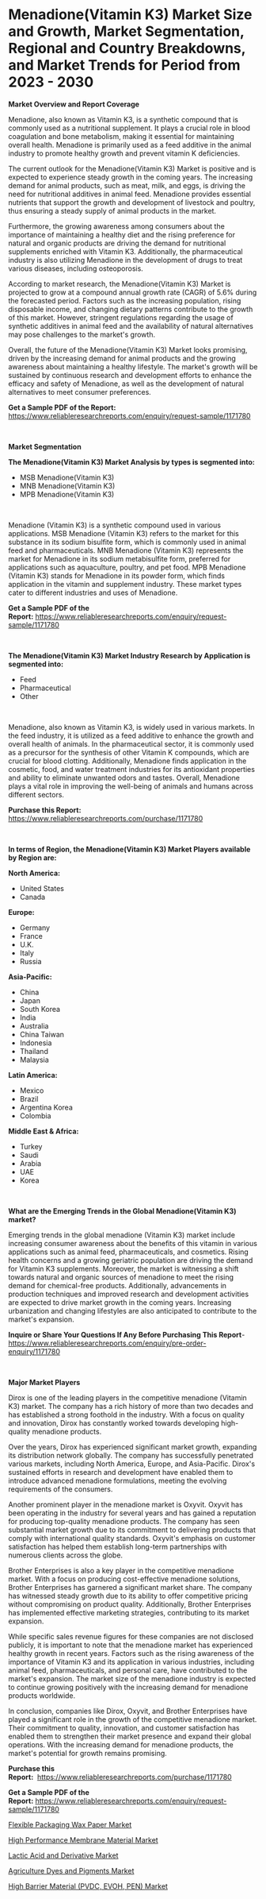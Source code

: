 <p><h1>Menadione(Vitamin K3) Market Size and Growth, Market Segmentation, Regional and Country Breakdowns, and Market Trends for Period from 2023 -  2030</h1></p><p><strong>Market Overview and Report Coverage</strong></p>
<p><p>Menadione, also known as Vitamin K3, is a synthetic compound that is commonly used as a nutritional supplement. It plays a crucial role in blood coagulation and bone metabolism, making it essential for maintaining overall health. Menadione is primarily used as a feed additive in the animal industry to promote healthy growth and prevent vitamin K deficiencies.</p><p>The current outlook for the Menadione(Vitamin K3) Market is positive and is expected to experience steady growth in the coming years. The increasing demand for animal products, such as meat, milk, and eggs, is driving the need for nutritional additives in animal feed. Menadione provides essential nutrients that support the growth and development of livestock and poultry, thus ensuring a steady supply of animal products in the market.</p><p>Furthermore, the growing awareness among consumers about the importance of maintaining a healthy diet and the rising preference for natural and organic products are driving the demand for nutritional supplements enriched with Vitamin K3. Additionally, the pharmaceutical industry is also utilizing Menadione in the development of drugs to treat various diseases, including osteoporosis.</p><p>According to market research, the Menadione(Vitamin K3) Market is projected to grow at a compound annual growth rate (CAGR) of 5.6% during the forecasted period. Factors such as the increasing population, rising disposable income, and changing dietary patterns contribute to the growth of this market. However, stringent regulations regarding the usage of synthetic additives in animal feed and the availability of natural alternatives may pose challenges to the market's growth.</p><p>Overall, the future of the Menadione(Vitamin K3) Market looks promising, driven by the increasing demand for animal products and the growing awareness about maintaining a healthy lifestyle. The market's growth will be sustained by continuous research and development efforts to enhance the efficacy and safety of Menadione, as well as the development of natural alternatives to meet consumer preferences.</p></p>
<p><strong>Get a Sample PDF of the Report:</strong> <a href="https://www.reliableresearchreports.com/enquiry/request-sample/1171780">https://www.reliableresearchreports.com/enquiry/request-sample/1171780</a></p>
<p>&nbsp;</p>
<p><strong>Market Segmentation</strong></p>
<p><strong>The Menadione(Vitamin K3) Market Analysis by types is segmented into:</strong></p>
<p><ul><li>MSB Menadione(Vitamin K3)</li><li>MNB Menadione(Vitamin K3)</li><li>MPB Menadione(Vitamin K3)</li></ul></p>
<p>&nbsp;</p>
<p><p>Menadione (Vitamin K3) is a synthetic compound used in various applications. MSB Menadione (Vitamin K3) refers to the market for this substance in its sodium bisulfite form, which is commonly used in animal feed and pharmaceuticals. MNB Menadione (Vitamin K3) represents the market for Menadione in its sodium metabisulfite form, preferred for applications such as aquaculture, poultry, and pet food. MPB Menadione (Vitamin K3) stands for Menadione in its powder form, which finds application in the vitamin and supplement industry. These market types cater to different industries and uses of Menadione.</p></p>
<p><strong>Get a Sample PDF of the Report:</strong>&nbsp;<a href="https://www.reliableresearchreports.com/enquiry/request-sample/1171780">https://www.reliableresearchreports.com/enquiry/request-sample/1171780</a></p>
<p>&nbsp;</p>
<p><strong>The Menadione(Vitamin K3) Market Industry Research by Application is segmented into:</strong></p>
<p><ul><li>Feed</li><li>Pharmaceutical</li><li>Other</li></ul></p>
<p>&nbsp;</p>
<p><p>Menadione, also known as Vitamin K3, is widely used in various markets. In the feed industry, it is utilized as a feed additive to enhance the growth and overall health of animals. In the pharmaceutical sector, it is commonly used as a precursor for the synthesis of other Vitamin K compounds, which are crucial for blood clotting. Additionally, Menadione finds application in the cosmetic, food, and water treatment industries for its antioxidant properties and ability to eliminate unwanted odors and tastes. Overall, Menadione plays a vital role in improving the well-being of animals and humans across different sectors.</p></p>
<p><strong>Purchase this Report:</strong>&nbsp; <a href="https://www.reliableresearchreports.com/purchase/1171780">https://www.reliableresearchreports.com/purchase/1171780</a></p>
<p>&nbsp;</p>
<p><strong>In terms of Region, the Menadione(Vitamin K3) Market Players available by Region are:</strong></p>
<p>
    <p> <strong> North America: </strong>
        <ul>
            <li>United States</li>
            <li>Canada</li>
        </ul>
        </p> 
    <p> <strong> Europe: </strong>
        <ul>
            <li>Germany</li>
            <li>France</li>
            <li>U.K.</li>
            <li>Italy</li>
            <li>Russia</li>
        </ul>
        </p> 
    <p> <strong> Asia-Pacific: </strong>
        <ul>
            <li>China</li>
            <li>Japan</li>
            <li>South Korea</li>
            <li>India</li>
            <li>Australia</li>
            <li>China Taiwan</li>
            <li>Indonesia</li>
            <li>Thailand</li>
            <li>Malaysia</li>
        </ul>
        </p> 
    <p> <strong> Latin America: </strong>
        <ul>
            <li>Mexico</li>
            <li>Brazil</li>
            <li>Argentina Korea</li>
            <li>Colombia</li>
        </ul>
        </p> 
    <p> <strong> Middle East & Africa: </strong>
        <ul>
            <li>Turkey</li>
            <li>Saudi</li>
            <li>Arabia</li>
            <li>UAE</li>
            <li>Korea</li>
        </ul>
    </p>
    </p>
<p>&nbsp;</p>
<p><strong>What are the Emerging Trends in the Global Menadione(Vitamin K3) market?</strong></p>
<p><p>Emerging trends in the global menadione (Vitamin K3) market include increasing consumer awareness about the benefits of this vitamin in various applications such as animal feed, pharmaceuticals, and cosmetics. Rising health concerns and a growing geriatric population are driving the demand for Vitamin K3 supplements. Moreover, the market is witnessing a shift towards natural and organic sources of menadione to meet the rising demand for chemical-free products. Additionally, advancements in production techniques and improved research and development activities are expected to drive market growth in the coming years. Increasing urbanization and changing lifestyles are also anticipated to contribute to the market's expansion.</p></p>
<p><strong>Inquire or Share Your Questions If Any Before Purchasing This Report</strong>- <a href="https://www.reliableresearchreports.com/enquiry/pre-order-enquiry/1171780">https://www.reliableresearchreports.com/enquiry/pre-order-enquiry/1171780</a></p>
<p>&nbsp;</p>
<p><strong>Major Market Players</strong></p>
<p><p>Dirox is one of the leading players in the competitive menadione (Vitamin K3) market. The company has a rich history of more than two decades and has established a strong foothold in the industry. With a focus on quality and innovation, Dirox has constantly worked towards developing high-quality menadione products.</p><p>Over the years, Dirox has experienced significant market growth, expanding its distribution network globally. The company has successfully penetrated various markets, including North America, Europe, and Asia-Pacific. Dirox's sustained efforts in research and development have enabled them to introduce advanced menadione formulations, meeting the evolving requirements of the consumers.</p><p>Another prominent player in the menadione market is Oxyvit. Oxyvit has been operating in the industry for several years and has gained a reputation for producing top-quality menadione products. The company has seen substantial market growth due to its commitment to delivering products that comply with international quality standards. Oxyvit's emphasis on customer satisfaction has helped them establish long-term partnerships with numerous clients across the globe.</p><p>Brother Enterprises is also a key player in the competitive menadione market. With a focus on producing cost-effective menadione solutions, Brother Enterprises has garnered a significant market share. The company has witnessed steady growth due to its ability to offer competitive pricing without compromising on product quality. Additionally, Brother Enterprises has implemented effective marketing strategies, contributing to its market expansion.</p><p>While specific sales revenue figures for these companies are not disclosed publicly, it is important to note that the menadione market has experienced healthy growth in recent years. Factors such as the rising awareness of the importance of Vitamin K3 and its application in various industries, including animal feed, pharmaceuticals, and personal care, have contributed to the market's expansion. The market size of the menadione industry is expected to continue growing positively with the increasing demand for menadione products worldwide.</p><p>In conclusion, companies like Dirox, Oxyvit, and Brother Enterprises have played a significant role in the growth of the competitive menadione market. Their commitment to quality, innovation, and customer satisfaction has enabled them to strengthen their market presence and expand their global operations. With the increasing demand for menadione products, the market's potential for growth remains promising.</p></p>
<p><strong>Purchase this Report:</strong>&nbsp;&nbsp;<a href="https://www.reliableresearchreports.com/purchase/1171780">https://www.reliableresearchreports.com/purchase/1171780</a></p>
<p></p>
<p><strong>Get a Sample PDF of the Report:</strong>&nbsp;<a href="https://www.reliableresearchreports.com/enquiry/request-sample/1171780">https://www.reliableresearchreports.com/enquiry/request-sample/1171780</a></p>
<p><p><a href="https://github.com/abdelrhmankishk22/Market-Research-Report-List-1/blob/main/flexible-packaging-wax-paper-market.md">Flexible Packaging Wax Paper Market</a></p><p><a href="https://github.com/deliacustodio40/Market-Research-Report-List-1/blob/main/high-performance-membrane-material-market.md">High Performance Membrane Material Market</a></p><p><a href="https://github.com/scarol104/Market-Research-Report-List-1/blob/main/lactic-acid-and-derivative-market.md">Lactic Acid and Derivative Market</a></p><p><a href="https://github.com/mahnoor2003/Market-Research-Report-List-1/blob/main/agriculture-dyes-and-pigments-market.md">Agriculture Dyes and Pigments Market</a></p><p><a href="https://github.com/maliyahmorrow6654/Market-Research-Report-List-1/blob/main/high-barrier-material-pvdc-evoh-pen-market.md">High Barrier Material (PVDC, EVOH, PEN) Market</a></p></p>
